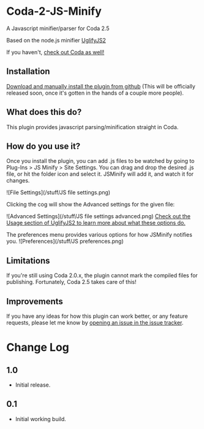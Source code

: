 Coda-2-JS-Minify
====================

A Javascript minifier/parser for Coda 2.5

Based on the node.js minifier [UglifyJS2](https://github.com/mishoo/UglifyJS2)

If you haven't, [check out Coda as well!](http://panic.com/coda/)

Installation
------------
[Download and manually install the plugin from github](https://github.com/mjvotaw/Coda-2-JS-Minify/raw/master/JSMinify.codaplugin.zip)
(This will be officially released soon, once it's gotten in the hands of a couple more people).

What does this do?
------------------
This plugin provides javascript parsing/minification straight in Coda. 


How do you use it?
------------------
Once you install the plugin, you can add .js files to be watched by going to Plug-Ins > JS Minify > Site Settings.
You can drag and drop the desired .js file, or hit the folder icon and select it. JSMinify will add it, and watch it for changes.

![File Settings](/stuff/JS file settings.png)

Clicking the cog will show the Advanced settings for the given file:

![Advanced Settings](/stuff/JS file settings advanced.png)
[Check out the Usage section of UglifyJS2 to learn more about what these options do.](https://github.com/mishoo/UglifyJS2#usage)

The preferences menu provides various options for how JSMinify notifies you.
![Preferences](/stuff/JS preferences.png)

Limitations
-----------
If you're still using Coda 2.0.x, the plugin cannot mark the compiled files for publishing. Fortunately, Coda 2.5 takes care of this!

Improvements
------------
If you have any ideas for how this plugin can work better, or any feature requests, please let me know by [opening an issue in the issue tracker](https://github.com/mjvotaw/Coda-2-JS-Minify/issues/new).


Change Log
==========

1.0
---
- Initial release.

0.1
---
- Initial working build.
